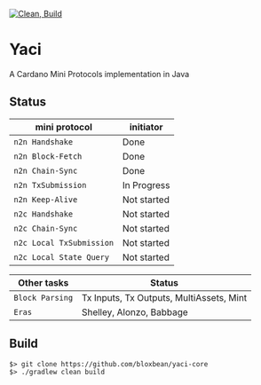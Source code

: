 [![Clean, Build](https://github.com/bloxbean/yaci-core/actions/workflows/build.yml/badge.svg)](https://github.com/bloxbean/yaci-core/actions/workflows/build.yml)

# Yaci 
A Cardano Mini Protocols implementation in Java

## Status

| mini protocol            | initiator                                                         |
|--------------------------|-------------------------------------------------------------------|
| `n2n Handshake`          | Done                                                              | 
| `n2n Block-Fetch`        | Done                                                              |     
| `n2n Chain-Sync`         | Done                                                              | 
| `n2n TxSubmission`       | In Progress                                                       | 
| `n2n Keep-Alive`         | Not started                                                       | 
| `n2c Handshake`          | Not started                                                       | 
| `n2c Chain-Sync`         | Not started                                                       | 
| `n2c Local TxSubmission` | Not started                                                       | 
| `n2c Local State Query`  | Not started                                                       |


| Other tasks              | Status                                   |
|--------------------------|------------------------------------------|
| `Block Parsing`          | Tx Inputs, Tx Outputs, MultiAssets, Mint |
| `Eras`                   | Shelley, Alonzo, Babbage                 |   
 

## Build

```
$> git clone https://github.com/bloxbean/yaci-core
$> ./gradlew clean build
``` 
